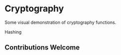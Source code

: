 # Cryptography

Some visual demonstration of cryptography functions.

Hashing

## Contributions Welcome
